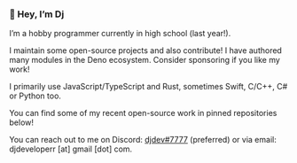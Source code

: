 ### 👋 Hey, I’m Dj

I’m a hobby programmer currently in high school (last year!).

I maintain some open-source projects and also contribute!
I have authored many modules in the Deno ecosystem.
Consider sponsoring if you like my work!

I primarily use JavaScript/TypeScript and Rust, sometimes Swift, C/C++,
C# or Python too.

You can find some of my recent open-source work in pinned repositories below!

You can reach out to me on Discord: [djdev#7777](https://djdev.deno.dev/discord) (preferred)
or via email: djdeveloperr [at] gmail [dot] com.
